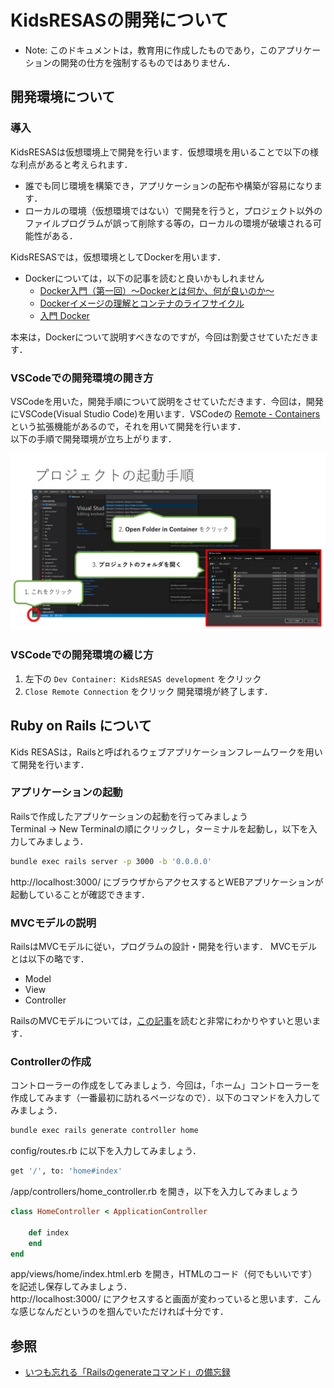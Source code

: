 KidsRESASの開発について
=====
- Note: このドキュメントは，教育用に作成したものであり，このアプリケーションの開発の仕方を強制するものではありません．

## 開発環境について
### 導入
KidsRESASは仮想環境上で開発を行います．仮想環境を用いることで以下の様な利点があると考えられます．
- 誰でも同じ環境を構築でき，アプリケーションの配布や構築が容易になります．
- ローカルの環境（仮想環境ではない）で開発を行うと，プロジェクト以外のファイルプログラムが誤って削除する等の，ローカルの環境が破壊される可能性がある．

KidsRESASでは，仮想環境としてDockerを用います．
- Dockerについては，以下の記事を読むと良いかもしれません
    - [Docker入門（第一回）～Dockerとは何か、何が良いのか～](https://knowledge.sakura.ad.jp/13265/)
    - [Dockerイメージの理解とコンテナのライフサイクル](https://www.slideshare.net/zembutsu/docker-images-containers-and-lifecycle)
    - [入門 Docker](https://y-ohgi.com/introduction-docker/)

本来は，Dockerについて説明すべきなのですが，今回は割愛させていただきます．

### VSCodeでの開発環境の開き方
VSCodeを用いた，開発手順について説明をさせていただきます．今回は，開発にVSCode(Visual Studio Code)を用います．VSCodeの [Remote - Containers](https://code.visualstudio.com/docs/remote/containers) という拡張機能があるので，それを用いて開発を行います．  
以下の手順で開発環境が立ち上がります．

![VSCode起動手順](./open_project.jpg)

### VSCodeでの開発環境の綴じ方
1. 左下の ``Dev Container: KidsRESAS development`` をクリック
2. ``Close Remote Connection`` をクリック
開発環境が終了します．

## Ruby on Rails について
Kids RESASは，Railsと呼ばれるウェブアプリケーションフレームワークを用いて開発を行います．

### アプリケーションの起動
Railsで作成したアプリケーションの起動を行ってみましょう  
Terminal -> New Terminalの順にクリックし，ターミナルを起動し，以下を入力してみましょう．
```bash
bundle exec rails server -p 3000 -b '0.0.0.0'
```
http://localhost:3000/ にブラウザからアクセスするとWEBアプリケーションが起動していることが確認できます．

### MVCモデルの説明
RailsはMVCモデルに従い，プログラムの設計・開発を行います．
MVCモデルとは以下の略です．
- Model
- View
- Controller

RailsのMVCモデルについては，[この記事](https://www.javadrive.jp/rails/ini/index7.html)を読むと非常にわかりやすいと思います．

### Controllerの作成
コントローラーの作成をしてみましょう．今回は，「ホーム」コントローラーを作成してみます（一番最初に訪れるページなので）．以下のコマンドを入力してみましょう．
```bash
bundle exec rails generate controller home
```
config/routes.rb に以下を入力してみましょう．
```bash
get '/', to: 'home#index'
```
/app/controllers/home_controller.rb を開き，以下を入力してみましょう
```ruby
class HomeController < ApplicationController

    def index
    end
end
```
app/views/home/index.html.erb を開き，HTMLのコード（何でもいいです）を記述し保存してみましょう．  
http://localhost:3000/ にアクセスすると画面が変わっていると思います．こんな感じなんだというのを掴んでいただければ十分です．

## 参照
- [いつも忘れる「Railsのgenerateコマンド」の備忘録](https://maeharin.hatenablog.com/entry/20130212/rails_generate)
